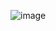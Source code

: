 ![image](https://github.com/milkyWRLD/advanced/assets/90769533/a03c4c8f-17e6-46b2-aa64-d3b2d4ea369c)
